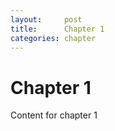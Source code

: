 ```yaml
---
layout:     post
title:      Chapter 1
categories: chapter
---
```


# Chapter 1

Content for chapter 1
